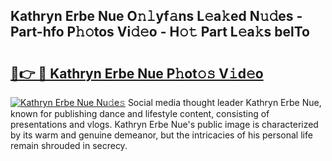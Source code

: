 ## Kathryn Erbe Nue O𝚗𝚕yf𝚊ns L𝚎a𝚔ed N𝚞𝚍es - Part-hfo P𝚑𝚘tos Vi𝚍𝚎o - H𝚘𝚝 Part L𝚎a𝚔s belTo

# <h2><a href="http://kf27wu.oniu.top/?m=Kathryn+Erbe+Nue">🔗👉 🔴 Kathryn Erbe Nue P𝚑ot𝚘𝚜 V𝚒d𝚎o</a></h2>

[![Kathryn Erbe Nue Nu𝚍e𝚜](https://i.imgur.com/0qMVB7G.gif)](http://kf27wu.oniu.top/?m=Kathryn+Erbe+Nue)
Social media thought leader Kathryn Erbe Nue, known for publishing dance and lifestyle content, consisting of presentations and vlogs. Kathryn Erbe Nue's public image is characterized by its warm and genuine demeanor, but the intricacies of his personal life remain shrouded in secrecy.  
